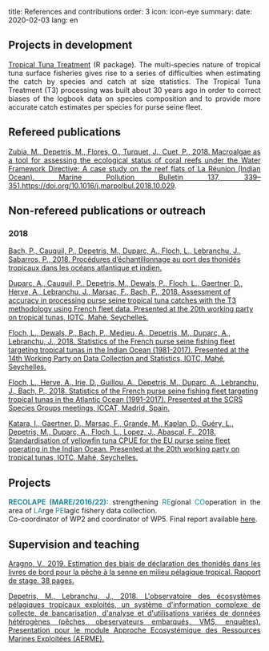 title: References and contributions
order: 3
icon: icon-eye
summary:
date: 2020-02-03
lang: en

## Projects in development

<p style="text-align: justify">
<a href="https://ob7-ird.github.io/t3/" target="_blank">Tropical Tuna Treatment</a> (R package). The multi-species nature of tropical tuna surface fisheries gives rise to a series of difficulties when estimating the catch by species and catch at size statistics. The Tropical Tuna Treatment (T3) processing was built about 30 years ago in order to correct biases of the logbook data on species composition and to provide more accurate catch estimates per species for purse seine fleet.
</p>

## Refereed publications

<p style="text-align: justify">
<a href="/documents/articles/zubia_and_al_2018.pdf" target="_blank">Zubia, M., Depetris, M., Flores, O., Turquet, J., Cuet, P., 2018. Macroalgae as a tool for assessing the ecological status of coral reefs under the Water Framework Directive: A case study on the reef flats of La Réunion (Indian Ocean). Marine Pollution Bulletin 137, 339–351.</a><a href="https://doi.org/10.1016/j.marpolbul.2018.10.029" target="_blank">https://doi.org/10.1016/j.marpolbul.2018.10.029</a>.
</p>

## Non-refereed publications or outreach

### 2018

<a href="http://hal.ird.fr/ird-02132072" target="_blank">Bach, P., Cauquil, P., Depetris, M., Duparc, A., Floch, L., Lebranchu, J., Sabarros, P., 2018. Procédures d’échantillonnage au port des thonidés tropicaux dans les océans atlantique et indien.</a>

<a href="https://www.iotc.org/documents/WPTT/20/16" target="_blank">Duparc, A., Cauquil, P., Depetris, M., Dewals, P., Floch, L., Gaertner, D., Herve, A., Lebranchu, J., Marsac, F., Bach, P., 2018. Assessment of accuracy in processing purse seine tropical tuna catches with the T3 methodology using French fleet data. Presented at the 20th working party on tropical tunas, IOTC, Mahé, Seychelles.</a>

<a href="https://www.iotc.org/fr/documents/WPDCS/14/30-FRA_PS" target="_blank">Floch, L., Dewals, P., Bach, P., Medieu, A., Depetris, M., Duparc, A., Lebranchu, J., 2018. Statistics of the French purse seine fishing fleet targeting tropical tunas in the Indian Ocean (1981-2017). Presented at the 14th Working Party on Data Collection and Statistics, IOTC, Mahé, Seychelles.</a>

<a href="/documents/articles/floch_and_al_2018.pdf" target="_blank">Floch, L., Herve, A., Irie, D., Guillou, A., Depetris, M., Duparc, A., Lebranchu, J., Bach, P., 2018. Statistics of the French purse seine fishing fleet targeting tropical tunas in the Atlantic Ocean (1991-2017). Presented at the SCRS Species Groups meetings, ICCAT, Madrid, Spain.</a>

<a href="https://www.iotc.org/documents/WPTT/20/36" target="_blank">Katara, I., Gaertner, D., Marsac, F., Grande, M., Kaplan, D., Guéry, L., Depetris, M., Duparc, A., Floch, L., Lopez, J., Abascal, F., 2018. Standardisation of yellowfin tuna CPUE for the EU purse seine fleet operating in the Indian Ocean. Presented at the 20th working party on tropical tunas, IOTC, Mahé, Seychelles.</a>

## Projects

<p style="text-align: justify">
<font color="#238896"><strong>RECOLAPE (MARE/2016/22):</font></strong> strengthening <font color="#238896">RE</font>gional <font color="#238896">CO</font>operation in the area of <font color="#238896">LA</font>rge <font color="#238896">PE</font>lagic fishery data collection.<br>
Co-coordinator of WP2 and coordinator of WP5. Final report available <a href="/documents/pdfs/final_report_recolape.pdf" target="_blank">here</a>.
</p>

## Supervision and teaching

<p style="text-align: justify">
<a href="/documents/pdfs/aragnov_rapport_stage_2019.pdf" target="_blank">Aragno, V., 2019. Estimation des biais de déclaration des thonidés dans les livres de bord pour la pêche à la senne en milieu pélagique tropical. Rapport de stage. 38 pages.
</p>

<p style="text-align: justify">
<a href="/documents/pdfs/presentation_aerme_ob7_2018.pdf" target="_blank">Depetris, M., Lebranchu, J., 2018. L'observatoire des écosystèmes pélagiques tropicaux exploités, un système d'information complexe de collecte, de bancarisation, d'analyse et d'utilisations variées de données hétérogènes (pêches, obeservateurs embarqués, VMS, enquêtes). Presentation pour le module Approche Ecosystémique des Ressources Marines Exploitées (AERME).</a>
</p>